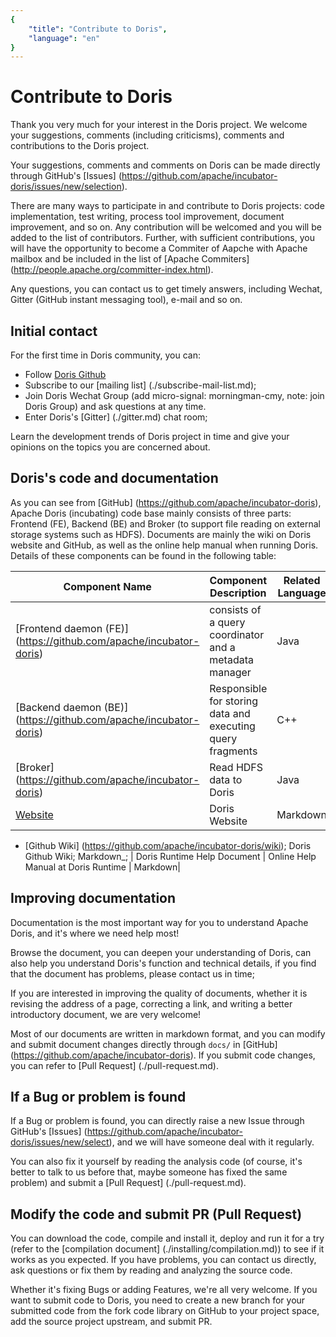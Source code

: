 ```yaml
---
{
    "title": "Contribute to Doris",
    "language": "en"
}
---
```


<!-- 
Licensed to the Apache Software Foundation (ASF) under one
or more contributor license agreements.  See the NOTICE file
distributed with this work for additional information
regarding copyright ownership.  The ASF licenses this file
to you under the Apache License, Version 2.0 (the
"License"); you may not use this file except in compliance
with the License.  You may obtain a copy of the License at

  http://www.apache.org/licenses/LICENSE-2.0

Unless required by applicable law or agreed to in writing,
software distributed under the License is distributed on an
"AS IS" BASIS, WITHOUT WARRANTIES OR CONDITIONS OF ANY
KIND, either express or implied.  See the License for the
specific language governing permissions and limitations
under the License.
-->

# Contribute to Doris

Thank you very much for your interest in the Doris project. We welcome your suggestions, comments (including criticisms), comments and contributions to the Doris project.

Your suggestions, comments and comments on Doris can be made directly through GitHub's [Issues] (https://github.com/apache/incubator-doris/issues/new/selection).

There are many ways to participate in and contribute to Doris projects: code implementation, test writing, process tool improvement, document improvement, and so on. Any contribution will be welcomed and you will be added to the list of contributors. Further, with sufficient contributions, you will have the opportunity to become a Commiter of Aapche with Apache mailbox and be included in the list of [Apache Commiters] (http://people.apache.org/committer-index.html).

Any questions, you can contact us to get timely answers, including Wechat, Gitter (GitHub instant messaging tool), e-mail and so on.

## Initial contact

For the first time in Doris community, you can:

* Follow [Doris Github](https://github.com/apache/incubator-doris)
* Subscribe to our [mailing list] (./subscribe-mail-list.md);
* Join Doris Wechat Group (add micro-signal: morningman-cmy, note: join Doris Group) and ask questions at any time.
* Enter Doris's [Gitter] (./gitter.md) chat room;

Learn the development trends of Doris project in time and give your opinions on the topics you are concerned about.

## Doris's code and documentation

As you can see from [GitHub] (https://github.com/apache/incubator-doris), Apache Doris (incubating) code base mainly consists of three parts: Frontend (FE), Backend (BE) and Broker (to support file reading on external storage systems such as HDFS). Documents are mainly the wiki on Doris website and GitHub, as well as the online help manual when running Doris. Details of these components can be found in the following table:

| Component Name | Component Description | Related Language|
|--------|----------------------------|----------|
| [Frontend daemon (FE)] (https://github.com/apache/incubator-doris) | consists of a query coordinator and a metadata manager | Java|
| [Backend daemon (BE)] (https://github.com/apache/incubator-doris) | Responsible for storing data and executing query fragments | C++|
| [Broker] (https://github.com/apache/incubator-doris) | Read HDFS data to Doris | Java|
| [Website](https://github.com/apache/incubator-doris-website) | Doris Website | Markdown |
+ [Github Wiki] (https://github.com/apache/incubator-doris/wiki); Doris Github Wiki; Markdown_;
| Doris Runtime Help Document | Online Help Manual at Doris Runtime | Markdown|

## Improving documentation

Documentation is the most important way for you to understand Apache Doris, and it's where we need help most!

Browse the document, you can deepen your understanding of Doris, can also help you understand Doris's function and technical details, if you find that the document has problems, please contact us in time;

If you are interested in improving the quality of documents, whether it is revising the address of a page, correcting a link, and writing a better introductory document, we are very welcome!

Most of our documents are written in markdown format, and you can modify and submit document changes directly through `docs/` in [GitHub] (https://github.com/apache/incubator-doris). If you submit code changes, you can refer to [Pull Request] (./pull-request.md).

## If a Bug or problem is found

If a Bug or problem is found, you can directly raise a new Issue through GitHub's [Issues] (https://github.com/apache/incubator-doris/issues/new/select), and we will have someone deal with it regularly.

You can also fix it yourself by reading the analysis code (of course, it's better to talk to us before that, maybe someone has fixed the same problem) and submit a [Pull Request] (./pull-request.md).

## Modify the code and submit PR (Pull Request)

You can download the code, compile and install it, deploy and run it for a try (refer to the [compilation document] (./installing/compilation.md)) to see if it works as you expected. If you have problems, you can contact us directly, ask questions or fix them by reading and analyzing the source code.

Whether it's fixing Bugs or adding Features, we're all very welcome. If you want to submit code to Doris, you need to create a new branch for your submitted code from the fork code library on GitHub to your project space, add the source project upstream, and submit PR.
